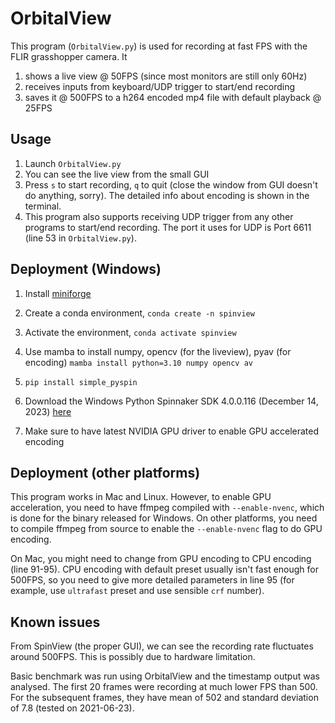 # OrbitalView

This program (`OrbitalView.py`) is used for recording at fast FPS with the FLIR grasshopper camera.
It

1. shows a live view @ 50FPS (since most monitors are still only 60Hz)
2. receives inputs from keyboard/UDP trigger to start/end recording
3. saves it @ 500FPS to a h264 encoded mp4 file with default playback @ 25FPS


## Usage

1. Launch `OrbitalView.py`
2. You can see the live view from the small GUI
3. Press `s` to start recording, `q` to quit (close the window from GUI doesn't do anything, sorry). The detailed info about encoding is shown in the terminal.
4. This program also supports receiving UDP trigger from any other programs to start/end recording. The port it uses for UDP is Port 6611 (line 53 in `OrbitalView.py`).

## Deployment (Windows)

1. Install [miniforge](https://github.com/conda-forge/miniforge/releases/latest/download/Miniforge3-Windows-x86_64.exe)
2. Create a conda environment, `conda create -n spinview`
3. Activate the environment, `conda activate spinview`
4. Use mamba to install numpy, opencv (for the liveview), pyav (for encoding)
`mamba install python=3.10 numpy opencv av`

5. `pip install simple_pyspin`
6. Download the Windows Python Spinnaker SDK 4.0.0.116 (December 14, 2023) [here](https://www.flir.com/support-center/iis/machine-vision/downloads/spinnaker-sdk-download/spinnaker-sdk--download-files/)
7. Make sure to have latest NVIDIA GPU driver to enable GPU accelerated encoding


## Deployment (other platforms)
This program works in Mac and Linux. However, to enable GPU acceleration, you need to have ffmpeg compiled with `--enable-nvenc`, which is done for the binary released for Windows.
On other platforms, you need to compile ffmpeg from source to enable the `--enable-nvenc` flag to do GPU encoding.

On Mac, you might need to change from GPU encoding to CPU encoding (line 91-95).
CPU encoding with default preset usually isn't fast enough for 500FPS,
so you need to give more detailed parameters in line 95 (for example, use `ultrafast` preset and use sensible `crf` number).

## Known issues
From SpinView (the proper GUI), we can see the recording rate fluctuates around 500FPS.
This is possibly due to hardware limitation.

Basic benchmark was run using OrbitalView and the timestamp output was analysed.
The first 20 frames were recording at much lower FPS than 500.
For the subsequent frames, they have mean of 502 and standard deviation of 7.8 (tested on 2021-06-23).
